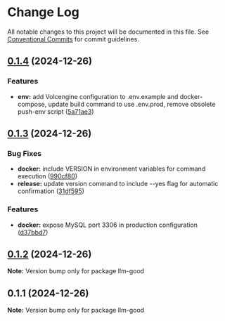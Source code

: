 # Change Log

All notable changes to this project will be documented in this file.
See [Conventional Commits](https://conventionalcommits.org) for commit guidelines.

## [0.1.4](https://github.com/tolerance-go/llm-good/compare/v0.1.3...v0.1.4) (2024-12-26)


### Features

* **env:** add Volcengine configuration to .env.example and docker-compose, update build command to use .env.prod, remove obsolete push-env script ([5a71ae3](https://github.com/tolerance-go/llm-good/commit/5a71ae398b1c7925c434a0df180137f7c929c1fe))





## [0.1.3](https://github.com/tolerance-go/llm-good/compare/v0.1.2...v0.1.3) (2024-12-26)


### Bug Fixes

* **docker:** include VERSION in environment variables for command execution ([990cf80](https://github.com/tolerance-go/llm-good/commit/990cf8094ae8ab8ee0f8b833f5e97f7b3386eafa))
* **release:** update version command to include --yes flag for automatic confirmation ([31df595](https://github.com/tolerance-go/llm-good/commit/31df595b8608d211e401c20904443ad0b62ca402))


### Features

* **docker:** expose MySQL port 3306 in production configuration ([d37bbd7](https://github.com/tolerance-go/llm-good/commit/d37bbd7f7450d826a32f21732086587e82555256))





## [0.1.2](https://github.com/tolerance-go/llm-good/compare/v0.1.1...v0.1.2) (2024-12-26)

**Note:** Version bump only for package llm-good





## 0.1.1 (2024-12-26)

**Note:** Version bump only for package llm-good
